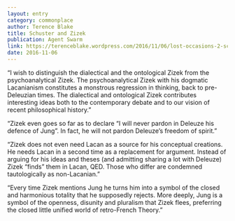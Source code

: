 ```yaml
---
layout: entry
category: commonplace
author: Terence Blake
title: Schuster and Zizek
publication: Agent Swarm
link: https://terenceblake.wordpress.com/2016/11/06/lost-occasions-2-schuster-and-zizek/
date: 2016-11-06
---
```


“I wish to distinguish the dialectical and the ontological Zizek from the psychoanalytical Zizek. The psychoanalytical Zizek with his dogmatic Lacanianism constitutes a monstrous regression in thinking, back to pre-Deleuzian times. The dialectical and ontological Zizek contributes interesting ideas both to the contemporary debate and to our vision of recent philosophical history.”

“Zizek even goes so far as to declare “I will never pardon in Deleuze his defence of Jung”. In fact, he will not pardon Deleuze’s freedom of spirit.”

“Zizek does not even need Lacan as a source for his conceptual creations. He needs Lacan in a second time as a replacement for argument. Instead of arguing for his ideas and theses (and admitting sharing a lot with Deleuze) Zizek “finds” them in Lacan, QED. Those who differ are condemned tautologically as non-Lacanian.”

“Every time Zizek mentions Jung he turns him into a symbol of the closed and harmonious totality that he supposedly rejects. More deeply, Jung is a symbol of the openness, disunity and pluralism that Zizek flees, preferring the closed little unified world of retro-French Theory.”
